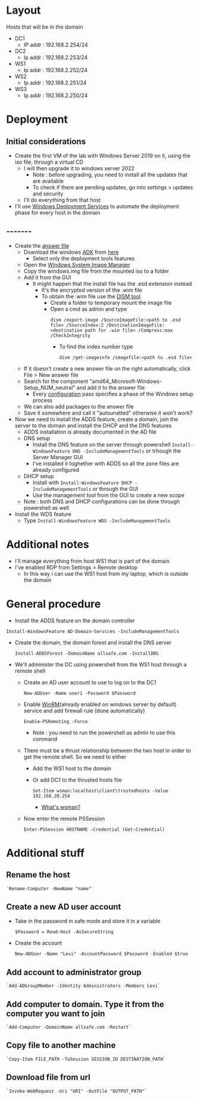 # Layout

Hosts that will be in the domain

- DC1
	- IP addr : 192.168.2.254/24
- DC2
	- Ip addr : 192.168.2.253/24
- WS1 
	- Ip addr : 192.168.2.252/24
- WS2 
	- Ip addr : 192.168.2.251/24
- WS3 
	- Ip addr : 192.168.2.250/24

# Deployment

## Initial considerations
- Create the first VM of the lab with Windows Server 2019 on it, using the iso file, through a virtual CD
	- I will then upgrade it to windows server 2022
		- Note : before upgrading, you need to install all the updates that are available
		- To check if there are pending updates, go into settings > updates and security
	- I'll do everything from that host
- I'll use [Windows Deployment Services](https://learn.microsoft.com/en-us/previous-versions/windows/it-pro/windows-server-2012-r2-and-2012/hh831764(v=ws.11)) to automate the deployment phase for every host in the domain

## -------

- Create the [answer file](https://learn.microsoft.com/en-us/windows-hardware/customize/desktop/wsim/answer-files-overview)
	- Download the windows [ADK](https://learn.microsoft.com/en-us/windows-hardware/get-started/adk-install) from [here](https://go.microsoft.com/fwlink/?linkid=2162950) 
		- Select only the deployment tools features 
	- Open the [Windows System Image Manager](https://learn.microsoft.com/en-us/windows-hardware/customize/desktop/wsim/windows-system-image-manager-technical-reference)
	- Copy the windows.img file from the mounted iso to a folder
	- Add it from the GUI
		- It might happen that the install file has the .esd extension instead
			- It's the encrypted version of the .wim file
			- To obtain the .wim file use the [DISM tool](https://learn.microsoft.com/en-us/windows-hardware/manufacture/desktop/what-is-dism?view=windows-11)
				- Create a folder to temporary mount the image file 
				- Open a cmd as admin and type 
					```
					dism /export-image /SourceImageFile:<path to .esd file> /SourceIndex:2 /DestinationImageFile:<destination path for .wim file> /Compress:max /CheckIntegrity

					```
					- To find the index number type
						```
						dism /get-imageinfo /imagefile:<path to .esd file>
						```
	- If it doesn't create a new answer file on the right automatically, click File > New answer file
	- Search for the component "amd64_Microsoft-Windows-Setup_NUM_neutral" and add it to the answer file
		- Every [configuration](https://learn.microsoft.com/en-us/windows-hardware/manufacture/desktop/windows-setup-configuration-passes?view=windows-11) pass specifies a phase of the Windows setup process 
	- We can also add packages to the answer file 
	- Save it somewhere and call it "autounatted" otherwise it won't work?
- Now we need to install the ADDS feature, create a domain, join the server to the domain and install the DHCP and the DNS features
	- ADDS installation is already documented in the AD file
	- DNS setup
		- Install the DNS feature on the server through powershell `Install-WindowsFeature DNS -IncludeManagementTools` or trhough the Server Manager GUI
		- I've installed it toghether with ADDS so all the zone files are already configured
	- DHCP setup
		- Install with `Install-WindowsFeature DHCP -IncludeManagementTools` or through the GUI
		- Use the management tool from the GUI to create a new scope 
	- Note : both DNS and DHCP configurations can be done through powershell as well
- Install the WDS feature 
	- Type `Install-WindowsFeature WDS -IncludeManagementTools` 

# Additional notes

- I'll manage everything from host WS1 that is part of the domain
- I've enabled RDP from Settings > Remote desktop
	- In this way i can use the WS1 host from my laptop, which is outside the domain

# General procedure

- Install the ADDS feature on the domain controller 

`Install-WindowsFeature AD-Domain-Services -IncludeManagementTools`

- Create the domain, the domain forest and install the DNS server 

	`Install-ADDSForest -DomainName allsafe.com -InstallDNS`

- We'll administer the DC using powershell from the WS1 host through a remote shell
	- Create an AD user account to use to log on to the DC1

		`New-ADUser -Name user1 -Password $Password`

	- Enable [WinRM](https://learn.microsoft.com/en-us/windows/win32/winrm/portal)(already enabled on windows server by default) service and add firewall rule (done automatically)
		
		`Enable-PSRemoting -Force`

		- Note : you need to run the powershell as admin to use this command
	- There must be a thrust relationship between the two host in order to get the remote shell. So we need to either 
		- Add the WS1 host to the domain

		- Or add DC1 to the thrusted hosts file

			`Set-Item wsman:localhost\client\trustedhosts -Value 192.168.20.254`

			- [What's wsman?](https://learn.microsoft.com/en-us/powershell/module/microsoft.wsman.management/about/about_wsman_provider?view=powershell-7.3)

	- Now enter the remote PSSession
		
		`Enter-PSSession HOSTNAME -Credential (Get-Credential)`



# Additional stuff

## Rename the host

	`Rename-Computer -NewName "name"`

## Create a new AD user account

- Take in the password in safe mode and store it in a variable

	`$Password = Read-Host -AsSecureString`

- Create the account

	`New-ADUser -Name "Levi" -AccountPassword $Password -Enabled $true`

## Add account to administrator group

	`Add-ADGroupMember -Identity Administrators -Members Levi`

## Add computer to domain. Type it from the computer you want to join

	`Add-Computer -DomainName allsafe.com -Restart`

## Copy file to another machine

	`Copy-Item FILE_PATH -ToSession SESSION_ID DESTINATION_PATH`

## Download file from url

	`Invoke-WebRequest -Uri "URI" -OutFile "OUTPUT_PATH"`
	